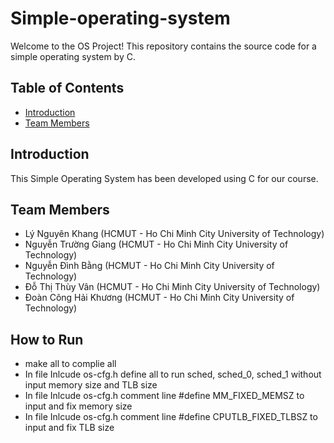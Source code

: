 # Simple-operating-system

Welcome to the OS Project! This repository contains the source code for a simple operating system by C.


## Table of Contents

- [Introduction](#introduction)
- [Team Members](#team-members)


## Introduction

This Simple Operating System has been developed using C for our course.

## Team Members
- Lý Nguyên Khang (HCMUT - Ho Chi Minh City University of Technology)
- Nguyễn Trường Giang (HCMUT - Ho Chi Minh City University of Technology)
- Nguyễn Đình Bằng (HCMUT - Ho Chi Minh City University of Technology)
- Đỗ Thị Thùy Vân (HCMUT - Ho Chi Minh City University of Technology)
- Đoàn Công Hải Khương (HCMUT - Ho Chi Minh City University of Technology)

## How to Run
- make all to complie all
- In file Inlcude os-cfg.h define all to run sched, sched_0, sched_1 without input memory size and TLB size
- In file Inlcude os-cfg.h comment line #define MM_FIXED_MEMSZ to input and fix memory size
- In file Inlcude os-cfg.h comment line #define CPUTLB_FIXED_TLBSZ to input and fix TLB size
